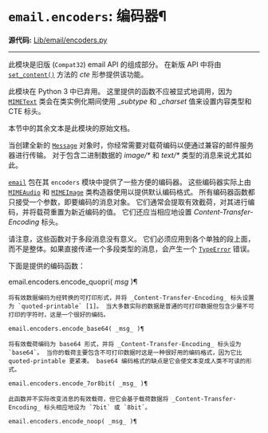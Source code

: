 # `email.encoders`: 编码器¶

**源代码:** [Lib/email/encoders.py](https://github.com/python/cpython/tree/3.12/Lib/email/encoders.py)

* * *

此模块是旧版 (`Compat32`) email API 的组成部分。 在新版 API 中将由 [`set_content()`](email.message.md#email.message.EmailMessage.set_content "email.message.EmailMessage.set_content") 方法的 _cte_ 形参提供该功能。

此模块在 Python 3 中已弃用。 这里提供的函数不应被显式地调用，因为 [`MIMEText`](email.mime.md#email.mime.text.MIMEText "email.mime.text.MIMEText") 类会在类实例化期间使用 __subtype_ 和 __charset_ 值来设置内容类型和 CTE 标头。

本节中的其余文本是此模块的原始文档。

当创建全新的 [`Message`](email.compat32-message.md#email.message.Message "email.message.Message") 对象时，你经常需要对载荷编码以便通过兼容的邮件服务器进行传输。 对于包含二进制数据的 _image/*_ 和 _text/*_ 类型的消息来说尤其如此。

[`email`](email.md#module-email "email: Package supporting the parsing, manipulating, and generating email messages.") 包在其 `encoders` 模块中提供了一些方便的编码器。 这些编码器实际上由 [`MIMEAudio`](email.mime.md#email.mime.audio.MIMEAudio "email.mime.audio.MIMEAudio") 和 [`MIMEImage`](email.mime.md#email.mime.image.MIMEImage "email.mime.image.MIMEImage") 类构造器使用以提供默认编码格式。 所有编码器函数都只接受一个参数，即要编码的消息对象。 它们通常会提取有效截荷，对其进行编码，并将载荷重置为新近编码的值。 它们还应当相应地设置 _Content-Transfer-Encoding_ 标头。

请注意，这些函数对于多段消息没有意义。 它们必须应用到各个单独的段上面，而不是整体。如果直接传递一个多段类型的消息，会产生一个 [`TypeError`](3.标准库/exceptions.md#TypeError "TypeError") 错误。

下面是提供的编码函数：

email.encoders.encode_quopri( _msg_ )¶

    

~~~
将有效数据编码为经转换的可打印形式，并将 _Content-Transfer-Encoding_ 标头设置为 `quoted-printable` [1]。 当大多数实际的数据是普通的可打印数据但包含少量不可打印的字符时，这是一个很好的编码。

email.encoders.encode_base64( _msg_ )¶
~~~
    

~~~
将有效载荷编码为 base64 形式，并将 _Content-Transfer-Encoding_ 标头设为 `base64`。 当你的载荷主要包含不可打印数据时这是一种很好用的编码格式，因为它比 quoted-printable 更紧凑。 base64 编码格式的缺点是它会使文本变成人类不可读的形式。

email.encoders.encode_7or8bit( _msg_ )¶
~~~
    

~~~
此函数并不实际改变消息的有效载荷，但它会基于载荷数据将 _Content-Transfer-Encoding_ 标头相应地设为 `7bit` 或 `8bit`。

email.encoders.encode_noop( _msg_ )¶
~~~
    

~~~
